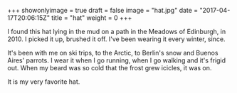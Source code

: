 +++
showonlyimage = true
draft = false
image = "hat.jpg"
date = "2017-04-17T20:06:15Z"
title = "hat"
weight = 0
+++

I found this hat lying in the mud on a path in the Meadows of Edinburgh, in 2010. I picked it up, brushed it off. I've been wearing it every winter, since.

It's been with me on ski trips, to the Arctic, to Berlin's snow and Buenos Aires' parrots. I wear it when I go running, when I go walking and it's frigid out. When my beard was so cold that the frost grew icicles, it was on.

It is my very favorite hat.

